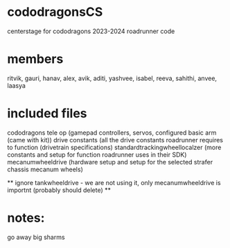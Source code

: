 # cododragonsCS
centerstage for cododragons 2023-2024 roadrunner code

# members
ritvik, gauri, hanav, alex, avik, aditi, yashvee, isabel, reeva, sahithi, anvee, laasya 

# included files
cododragons tele op (gamepad controllers, servos, configured basic arm (came with kit))
drive constants (all the drive constants roadrunner requires to function (drivetrain specifications)
standardtrackingwheellocalzer (more constants and setup for function roadrunner uses in their SDK)
mecanumwheeldrive (hardware setup and setup for the selected strafer chassis mecanum wheels)

** ignore tankwheeldrive - we are not using it, only mecanumwheeldrive is importnt (probably should delete) **

# notes:
go away big sharms
